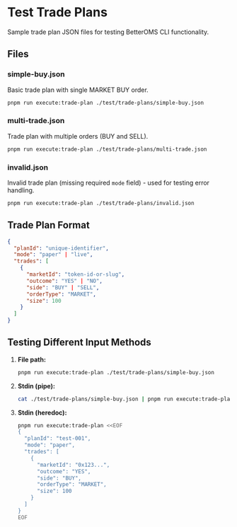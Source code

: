 # Test Trade Plans

Sample trade plan JSON files for testing BetterOMS CLI functionality.

## Files

### simple-buy.json
Basic trade plan with single MARKET BUY order.
```bash
pnpm run execute:trade-plan ./test/trade-plans/simple-buy.json
```

### multi-trade.json
Trade plan with multiple orders (BUY and SELL).
```bash
pnpm run execute:trade-plan ./test/trade-plans/multi-trade.json
```

### invalid.json
Invalid trade plan (missing required `mode` field) - used for testing error handling.
```bash
pnpm run execute:trade-plan ./test/trade-plans/invalid.json
```

## Trade Plan Format

```json
{
  "planId": "unique-identifier",
  "mode": "paper" | "live",
  "trades": [
    {
      "marketId": "token-id-or-slug",
      "outcome": "YES" | "NO",
      "side": "BUY" | "SELL",
      "orderType": "MARKET",
      "size": 100
    }
  ]
}
```

## Testing Different Input Methods

1. **File path:**
   ```bash
   pnpm run execute:trade-plan ./test/trade-plans/simple-buy.json
   ```

2. **Stdin (pipe):**
   ```bash
   cat ./test/trade-plans/simple-buy.json | pnpm run execute:trade-plan
   ```

3. **Stdin (heredoc):**
   ```bash
   pnpm run execute:trade-plan <<EOF
   {
     "planId": "test-001",
     "mode": "paper",
     "trades": [
       {
         "marketId": "0x123...",
         "outcome": "YES",
         "side": "BUY",
         "orderType": "MARKET",
         "size": 100
       }
     ]
   }
   EOF
   ```
